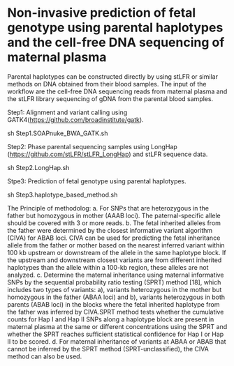 # Non-invasive prediction of fetal genotype using parental haplotypes and the cell-free DNA sequencing of maternal plasma
Parental haplotypes can be constructed directly by using stLFR or similar methods on DNA obtained from their blood samples. 
The input of the workflow are the cell-free DNA sequencing reads from maternal plasma and the stLFR library sequencing of gDNA from the parental blood samples.

Step1: Alignment and variant calling using GATK4(https://github.com/broadinstitute/gatk).

sh Step1.SOAPnuke_BWA_GATK.sh

Step2: Phase parental sequencing samples using LongHap (https://github.com/stLFR/stLFR_LongHap) and stLFR sequence data.  

sh Step2.LongHap.sh

Stpe3: Prediction of fetal genotype using parental haplotypes.

sh Step3.haplotype_based_method.sh

The Principle of methodolog:
a.  For SNPs that are heterozygous in the father but homozygous in mother (AAAB loci). The paternal-specific allele should be covered with 3 or more reads.
b.  The fetal inherited alleles from the father were determined by the closest informative variant algorithm (CIVA) for ABAB loci. CIVA can be used for predicting the fetal inheritance allele from the father or mother based on the nearest inferred variant within 100 kb upstream or downstream of the allele in the same haplotype block. If the upstream and downstream closest variants are from different inherited haplotypes than the allele within a 100-kb region, these alleles are not analyzed.
c.	Determine the maternal inheritance using maternal informative SNPs by the sequential probability ratio testing (SPRT) method [18], which includes two types of variants: a), variants heterozygous in the mother but homozygous in the father (ABAA loci) and b), variants heterozygous in both parents (ABAB loci) in the blocks where the fetal inherited haplotype from the father was inferred by CIVA.SPRT method tests whether the cumulative counts for Hap I and Hap II SNPs along a haplotype block are present in maternal plasma at the same or different concentrations using the SPRT and whether the SPRT reaches sufficient statistical confidence for Hap I or Hap II to be scored. 
d.	For maternal inheritance of variants at ABAA or ABAB that cannot be inferred by the SPRT method (SPRT-unclassified), the CIVA method can also be used.
